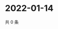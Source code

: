 # 2022-01-14

共 0 条

<!-- BEGIN WEIBO -->
<!-- 最后更新时间 Fri Jan 14 2022 16:01:37 GMT+0800 (China Standard Time) -->

<!-- END WEIBO -->
